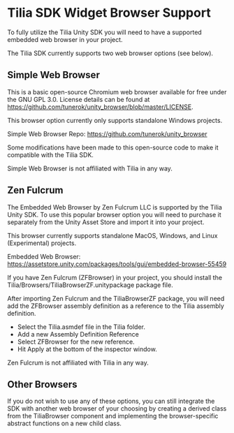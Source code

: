 # Tilia SDK Widget Browser Support

To fully utilize the Tilia Unity SDK you will need to have a supported embedded web browser in your project.

The Tilia SDK currently supports two web browser options (see below).

## Simple Web Browser

This is a basic open-source Chromium web browser available for free under the GNU GPL 3.0. License details can be found at https://github.com/tunerok/unity_browser/blob/master/LICENSE.

This browser option currently only supports standalone Windows projects.

Simple Web Browser Repo: https://github.com/tunerok/unity_browser

Some modifications have been made to this open-source code to make it compatible with the Tilia SDK.

Simple Web Browser is not affiliated with Tilia in any way.

## Zen Fulcrum

The Embedded Web Browser by Zen Fulcrum LLC is supported by the Tilia Unity SDK. To use this popular browser option you will need to purchase it separately from the Unity Asset Store and import it into your project.

This browser currently supports standalone MacOS, Windows, and Linux (Experimental) projects.

Embedded Web Browser: https://assetstore.unity.com/packages/tools/gui/embedded-browser-55459

If you have Zen Fulcrum (ZFBrowser) in your project, you should install the Tilia/Browsers/TiliaBrowserZF.unitypackage package file.

After importing Zen Fulcrum and the TiliaBrowserZF package, you will need add the ZFBrowser assembly definition as a reference to the Tilia assembly definition.
 - Select the Tilia.asmdef file in the Tilia folder.
 - Add a new Assembly Definition Reference
 - Select ZFBrowser for the new reference.
 - Hit Apply at the bottom of the inspector window.

Zen Fulcrum is not affiliated with Tilia in any way.

## Other Browsers

If you do not wish to use any of these options, you can still integrate the SDK with another web browser of your choosing by creating a derived class from the TiliaBrowser component and implementing the browser-specific abstract functions on a new child class.
